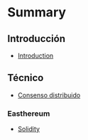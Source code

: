 # Summary

## Introducción

* [Introduction](README.md)

## Técnico

* [Consenso distribuido](tecnico/consenso-distribuido.md)

### Easthereum

* [Solidity](/tecnico/ethereum/solidity.md)




